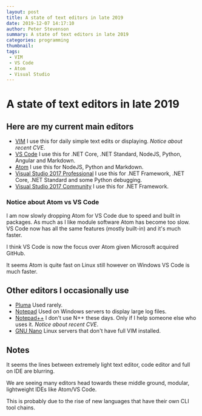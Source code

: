 ```yaml
---
layout: post
title: A state of text editors in late 2019
date: 2019-12-07 14:17:10
author: Peter Stevenson
summary: A state of text editors in late 2019
categories: programming
thumbnail:
tags:
 - VIM
 - VS Code
 - Atom
 - Visual Studio
---
```


# A state of text editors in late 2019

## Here are my current main editors

* [VIM](https://www.vim.org/) I use this for daily simple text edits or displaying. _Notice about recent CVE_.
* [VS Code](https://code.visualstudio.com/) I use this for .NET Core, .NET Standard, NodeJS, Python, Angular and Markdown.
* [Atom](https://atom.io/) I use this for NodeJS, Python and Markdown.
* [Visual Studio 2017 Professional](https://visualstudio.microsoft.com/downloads/) I use this for .NET Framework, .NET Core, .NET Standard and some Python debugging.
* [Visual Studio 2017 Community](https://visualstudio.microsoft.com/downloads/) I use this for .NET Framework.

### Notice about Atom vs VS Code

I am now slowly dropping Atom for VS Code due to speed and built in packages. As much as I like module software Atom has become too slow. VS Code now has all the same features (mostly built-in) and it's much faster.

I think VS Code is now the focus over Atom given Microsoft acquired GitHub.

It seems Atom is quite fast on Linux still however on Windows VS Code is much faster.

## Other editors I occasionally use

* [Pluma](https://github.com/mate-desktop/pluma) Used rarely.
* [Notepad](https://www.microsoft.com/en-us/p/windows-notepad/9msmlrh6lzf3?activetab=pivot:overviewtab) Used on Windows servers to display large log files.
* [Notepad++](https://notepad-plus-plus.org/downloads/) I don't use N++ these days. Only if I help someone else who uses it. _Notice about recent CVE_.
* [GNU Nano](https://www.nano-editor.org/) Linux servers that don't have full VIM installed.

## Notes

It seems the lines between extremely light text editor, code editor and full on IDE are blurring.

We are seeing many editors head towards these middle ground, modular, lightweight IDEs like Atom/VS Code.

This is probably due to the rise of new languages that have their own CLI tool chains.